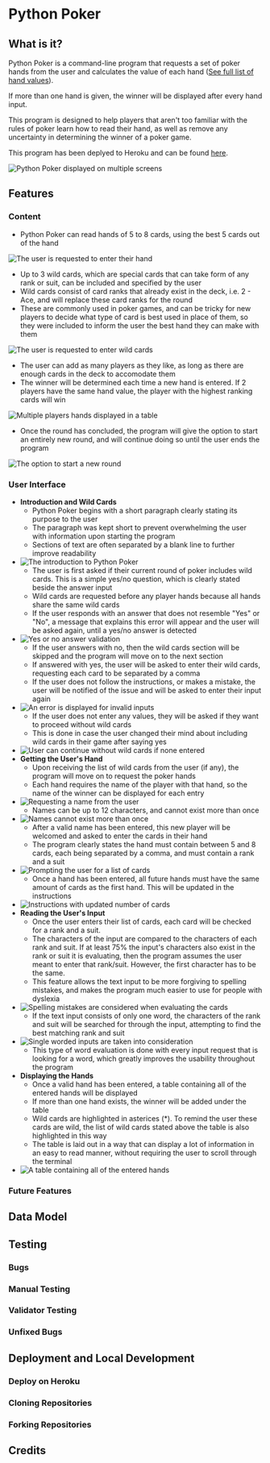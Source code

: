 # Python Poker

## What is it?

Python Poker is a command-line program that requests a set of poker hands from the user and calculates the value of each hand ([See full list of hand values](https://en.wikipedia.org/wiki/List_of_poker_hands)).

If more than one hand is given, the winner will be displayed after every hand input.

This program is designed to help players that aren't too familiar with the rules of poker learn how to read their hand, as well as remove any uncertainty in determining the winner of a poker game.

This program has been deplyed to Heroku and can be found [here](https://python-poker-272a987b7d1f.herokuapp.com/).

![Python Poker displayed on multiple screens](./assets/images/readme/site-display.jpg)

## Features

### Content

- Python Poker can read hands of 5 to 8 cards, using the best 5 cards out of the hand

![The user is requested to enter their hand](assets/images/readme/hand-input.jpg)

- Up to 3 wild cards, which are special cards that can take form of any rank or suit, can be included and specified by the user
- Wild cards consist of card ranks that already exist in the deck, i.e. 2 - Ace, and will replace these card ranks for the round
- These are commonly used in poker games, and can be tricky for new players to decide what type of card is best used in place of them, so they were included to inform the user the best hand they can make with them

![The user is requested to enter wild cards](assets/images/readme/wild-cards.jpg)

- The user can add as many players as they like, as long as there are enough cards in the deck to accomodate them
- The winner will be determined each time a new hand is entered. If 2 players have the same hand value, the player with the highest ranking cards will win

![Multiple players hands displayed in a table](assets/images/readme/multiple-players.jpg)

- Once the round has concluded, the program will give the option to start an entirely new round, and will continue doing so until the user ends the program

![The option to start a new round](assets/images/readme/multiple-rounds.JPG)

### User Interface

- **Introduction and Wild Cards**
    - Python Poker begins with a short paragraph clearly stating its purpose to the user
    - The paragraph was kept short to prevent overwhelming the user with information upon starting the program
    - Sections of text are often separated by a blank line to further improve readability
- ![The introduction to Python Poker](assets/images/readme/introduction.jpg)
    - The user is first asked if their current round of poker includes wild cards. This is a simple yes/no question, which is clearly stated beside the answer input
    - Wild cards are requested before any player hands because all hands share the same wild cards
    - If the user responds with an answer that does not resemble "Yes" or "No", a message that explains this error will appear and the user will be asked again, until a yes/no answer is detected
- ![Yes or no answer validation](assets/images/readme/yes-or-no.jpg)
    - If the user answers with no, then the wild cards section will be skipped and the program will move on to the next section
    - If answered with yes, the user will be asked to enter their wild cards, requesting each card to be separated by a comma
    - If the user does not follow the instructions, or makes a mistake, the user will be notified of the issue and will be asked to enter their input again
- ![An error is displayed for invalid inputs](assets/images/readme/wild-card-error.JPG)
    - If the user does not enter any values, they will be asked if they want to proceed without wild cards
    - This is done in case the user changed their mind about including wild cards in their game after saying yes
- ![User can continue without wild cards if none entered](assets/images/readme/no-wild-cards.jpg)
- **Getting the User's Hand**
    - Upon receiving the list of wild cards from the user (if any), the program will move on to request the poker hands
    - Each hand requires the name of the player with that hand, so the name of the winner can be displayed for each entry
- ![Requesting a name from the user](assets/images/readme/player-name.jpg)
    - Names can be up to 12 characters, and cannot exist more than once
- ![Names cannot exist more than once](assets/images/readme/existing-name.jpg)
    - After a valid name has been entered, this new player will be welcomed and asked to enter the cards in their hand
    - The program clearly states the hand must contain between 5 and 8 cards, each being separated by a comma, and must contain a rank and a suit
- ![Prompting the user for a list of cards](assets/images/readme/hand-prompt.jpg)
    - Once a hand has been entered, all future hands must have the same amount of cards as the first hand. This will be updated in the instructions
- ![Instructions with updated number of cards](assets/images/readme/static-card-number.JPG)
- **Reading the User's Input**
    - Once the user enters their list of cards, each card will be checked for a rank and a suit.
    - The characters of the input are compared to the characters of each rank and suit. If at least 75% the input's characters also exist in the rank or suit it is evaluating, then the program assumes the user meant to enter that rank/suit. However, the first character has to be the same.
    - This feature allows the text input to be more forgiving to spelling mistakes, and makes the program much easier to use for people with dyslexia
- ![Spelling mistakes are considered when evaluating the cards](assets/images/readme/spelling-mistakes.JPG)
    - If the text input consists of only one word, the characters of the rank and suit will be searched for through the input, attempting to find the best matching rank and suit
- ![Single worded inputs are taken into consideration](assets/images/readme/one-word-input.jpg)
    - This type of word evaluation is done with every input request that is looking for a word, which greatly improves the usability throughout the program
- **Displaying the Hands**
    - Once a valid hand has been entered, a table containing all of the entered hands will be displayed
    - If more than one hand exists, the winner will be added under the table
    - Wild cards are highlighted in asterices (*). To remind the user these cards are wild, the list of wild cards stated above the table is also highlighted in this way
    - The table is laid out in a way that can display a lot of information in an easy to read manner, without requiring the user to scroll through the terminal
- ![A table containing all of the entered hands](assets/images/readme/hand-table.JPG)

### Future Features

## Data Model

## Testing

### Bugs

### Manual Testing

### Validator Testing

### Unfixed Bugs

## Deployment and Local Development

### Deploy on Heroku

### Cloning Repositories

### Forking Repositories

## Credits